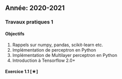 Année: 2020-2021
----------------

### Travaux pratiques 1

#### Objectifs

1.  Rappels sur numpy, pandas, scikit-learn etc.
2.	Implémentation de perceptron en Python
3.	Implémentation de Multilayer perceptron en Python
4.	Introduction à Tensorflow 2.0+

#### Exercice 1.1 [★]


